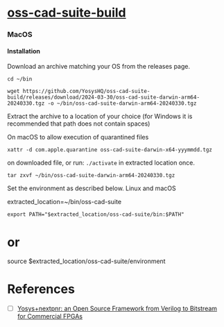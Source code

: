 # [oss-cad-suite-build](https://github.com/YosysHQ/oss-cad-suite-build)



### MacOS


#### Installation

Download an archive matching your OS from the releases page.

```
cd ~/bin
```

```
wget https://github.com/YosysHQ/oss-cad-suite-build/releases/download/2024-03-30/oss-cad-suite-darwin-arm64-20240330.tgz -o ~/bin/oss-cad-suite-darwin-arm64-20240330.tgz
```

Extract the archive to a location of your choice (for Windows it is recommended that path does not contain spaces)


On macOS to allow execution of quarantined files 
```
xattr -d com.apple.quarantine oss-cad-suite-darwin-x64-yyymmdd.tgz
```
 on downloaded file, or run: `./activate` in extracted location once.

```
tar zxvf ~/bin/oss-cad-suite-darwin-arm64-20240330.tgz
```

Set the environment as described below.
Linux and macOS

extracted_location=~/bin/oss-cad-suite

```
export PATH="$extracted_location/oss-cad-suite/bin:$PATH"
```

# or

source $extracted_location/oss-cad-suite/environment

# References

- [ ] [Yosys+nextpnr: an Open Source Framework from Verilog to Bitstream for Commercial FPGAs](https://arxiv.org/pdf/1903.10407)
